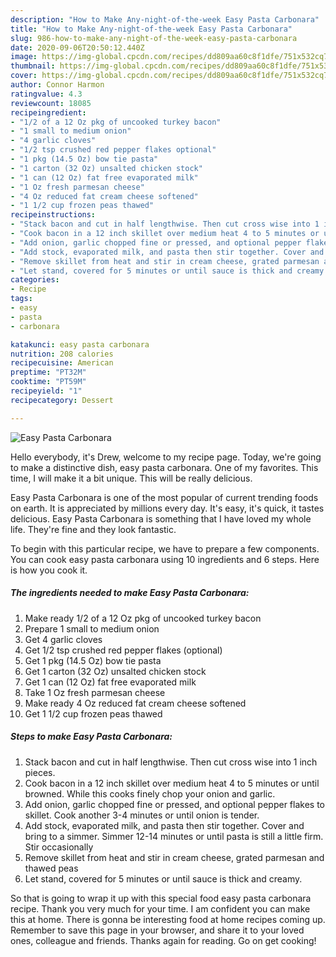 ```yaml
---
description: "How to Make Any-night-of-the-week Easy Pasta Carbonara"
title: "How to Make Any-night-of-the-week Easy Pasta Carbonara"
slug: 986-how-to-make-any-night-of-the-week-easy-pasta-carbonara
date: 2020-09-06T20:50:12.440Z
image: https://img-global.cpcdn.com/recipes/dd809aa60c8f1dfe/751x532cq70/easy-pasta-carbonara-recipe-main-photo.jpg
thumbnail: https://img-global.cpcdn.com/recipes/dd809aa60c8f1dfe/751x532cq70/easy-pasta-carbonara-recipe-main-photo.jpg
cover: https://img-global.cpcdn.com/recipes/dd809aa60c8f1dfe/751x532cq70/easy-pasta-carbonara-recipe-main-photo.jpg
author: Connor Harmon
ratingvalue: 4.3
reviewcount: 18085
recipeingredient:
- "1/2 of a 12 Oz pkg of uncooked turkey bacon"
- "1 small to medium onion"
- "4 garlic cloves"
- "1/2 tsp crushed red pepper flakes optional"
- "1 pkg (14.5 Oz) bow tie pasta"
- "1 carton (32 Oz) unsalted chicken stock"
- "1 can (12 Oz) fat free evaporated milk"
- "1 Oz fresh parmesan cheese"
- "4 Oz reduced fat cream cheese softened"
- "1 1/2 cup frozen peas thawed"
recipeinstructions:
- "Stack bacon and cut in half lengthwise. Then cut cross wise into 1 inch pieces."
- "Cook bacon in a 12 inch skillet over medium heat 4 to 5 minutes or until browned. While this cooks finely chop your onion and garlic."
- "Add onion, garlic chopped fine or pressed, and optional pepper flakes to skillet. Cook another 3-4 minutes or until onion is tender."
- "Add stock, evaporated milk, and pasta then stir together. Cover and bring to a simmer. Simmer 12-14 minutes or until pasta is still a little firm. Stir occasionally"
- "Remove skillet from heat and stir in cream cheese, grated parmesan and thawed peas"
- "Let stand, covered for 5 minutes or until sauce is thick and creamy."
categories:
- Recipe
tags:
- easy
- pasta
- carbonara

katakunci: easy pasta carbonara 
nutrition: 208 calories
recipecuisine: American
preptime: "PT32M"
cooktime: "PT59M"
recipeyield: "1"
recipecategory: Dessert

---
```



![Easy Pasta Carbonara](https://img-global.cpcdn.com/recipes/dd809aa60c8f1dfe/751x532cq70/easy-pasta-carbonara-recipe-main-photo.jpg)

Hello everybody, it's Drew, welcome to my recipe page. Today, we're going to make a distinctive dish, easy pasta carbonara. One of my favorites. This time, I will make it a bit unique. This will be really delicious.

Easy Pasta Carbonara is one of the most popular of current trending foods on earth. It is appreciated by millions every day. It's easy, it's quick, it tastes delicious. Easy Pasta Carbonara is something that I have loved my whole life. They're fine and they look fantastic.




To begin with this particular recipe, we have to prepare a few components. You can cook easy pasta carbonara using 10 ingredients and 6 steps. Here is how you cook it.

<!--inarticleads1-->

##### The ingredients needed to make Easy Pasta Carbonara:

1. Make ready 1/2 of a 12 Oz pkg of uncooked turkey bacon
1. Prepare 1 small to medium onion
1. Get 4 garlic cloves
1. Get 1/2 tsp crushed red pepper flakes (optional)
1. Get 1 pkg (14.5 Oz) bow tie pasta
1. Get 1 carton (32 Oz) unsalted chicken stock
1. Get 1 can (12 Oz) fat free evaporated milk
1. Take 1 Oz fresh parmesan cheese
1. Make ready 4 Oz reduced fat cream cheese softened
1. Get 1 1/2 cup frozen peas thawed




<!--inarticleads2-->

##### Steps to make Easy Pasta Carbonara:

1. Stack bacon and cut in half lengthwise. Then cut cross wise into 1 inch pieces.
1. Cook bacon in a 12 inch skillet over medium heat 4 to 5 minutes or until browned. While this cooks finely chop your onion and garlic.
1. Add onion, garlic chopped fine or pressed, and optional pepper flakes to skillet. Cook another 3-4 minutes or until onion is tender.
1. Add stock, evaporated milk, and pasta then stir together. Cover and bring to a simmer. Simmer 12-14 minutes or until pasta is still a little firm. Stir occasionally
1. Remove skillet from heat and stir in cream cheese, grated parmesan and thawed peas
1. Let stand, covered for 5 minutes or until sauce is thick and creamy.




So that is going to wrap it up with this special food easy pasta carbonara recipe. Thank you very much for your time. I am confident you can make this at home. There is gonna be interesting food at home recipes coming up. Remember to save this page in your browser, and share it to your loved ones, colleague and friends. Thanks again for reading. Go on get cooking!
